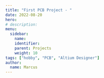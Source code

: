 ```yaml
---
title: "First PCB Project - "
date: 2022-08-20
hero: 
# description: 
menu:
  sidebar:
    name: 
    identifier: 
    parent: Projects
    weight: 10
tags: ["hobby", "PCB", "Altium Designer"]
author: 
  name: Marcus
---
```





